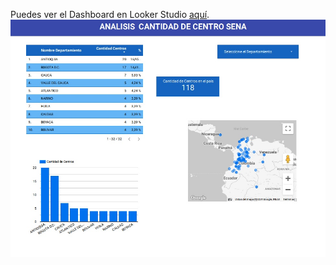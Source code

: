 Puedes ver el Dashboard en Looker Studio [aquí](https://lookerstudio.google.com/reporting/0B_U5RNpwhcE6QXg4SXFBVGUwMjg/preview/).
![Centros SENA](Informe_Centros_Formacion_Sena.jpg)

